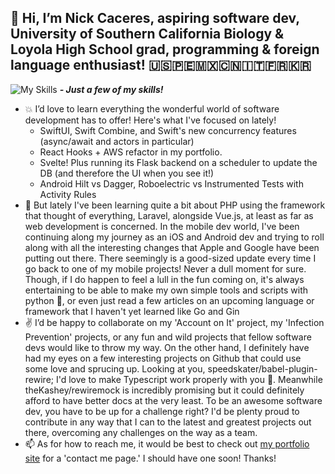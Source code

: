 ## 👋 Hi, I’m Nick Caceres, aspiring software dev, University of Southern California Biology & Loyola High School grad, programming & foreign language enthusiast! 🇺🇸🇵🇪🇲🇽🇨🇳🇮🇹🇫🇷🇰🇷
![My Skills](https://skillicons.dev/icons?i=java,kotlin,js,ts,swift,py,ruby,php) ***- Just a few of my skills!***
- 💥 I’d love to learn everything the wonderful world of software development has to offer! Here's what I've focused on lately!
    - SwiftUI, Swift Combine, and Swift's new concurrency features (async/await and actors in particular)
    - React Hooks + AWS refactor in my portfolio. 
    - Svelte! Plus running its Flask backend on a scheduler to update the DB (and therefore the UI when you see it!)
    - Android Hilt vs Dagger, Roboelectric vs Instrumented Tests with Activity Rules
- 🌱 But lately I've been learning quite a bit about PHP using the framework that thought of everything, Laravel, alongside Vue.js, at least as far as web development is concerned. In the mobile dev world, I've been continuing along my journey as an iOS and Android dev and trying to roll along with all the   interesting changes that Apple and Google have been putting out there. There seemingly is a good-sized update every time I go back to one of my mobile projects! Never a dull moment for sure. Though, if I do happen to feel a lull in the fun coming on, it's always entertaining to be able to make my own simple tools and scripts with python 🐍, or even just read a few articles on an upcoming language or framework that I haven't yet learned like Go and Gin
- ✌️ I’d be happy to collaborate on my 'Account on It' project, my 'Infection Prevention' projects, or any fun and wild projects that fellow software devs would like to throw my way. On the other hand, I definitely have had my eyes on a few interesting projects on Github that could use some love and sprucing up. Looking at you, speedskater/babel-plugin-rewire; I'd love to make Typescript work properly with you 🙏. Meanwhile theKashey/rewiremock is incredibly promising but it could definitely afford to have better docs at the very least. To be an awesome software dev, you have to be up for a challenge right? I'd be plenty proud to contribute in any way that I can to the latest and greatest projects out there, overcoming any challenges on the way as a team.
- 📫 As for how to reach me, it would be best to check out [my portfolio site](https://caceres-portfolio.herokuapp.com) for a 'contact me page.' I should have one soon! Thanks!

<!---
NLCaceres/NLCaceres is a ✨ special ✨ repository because its `README.md` (this file) appears on your GitHub profile.
You can click the Preview link to take a look at your changes.
--->
